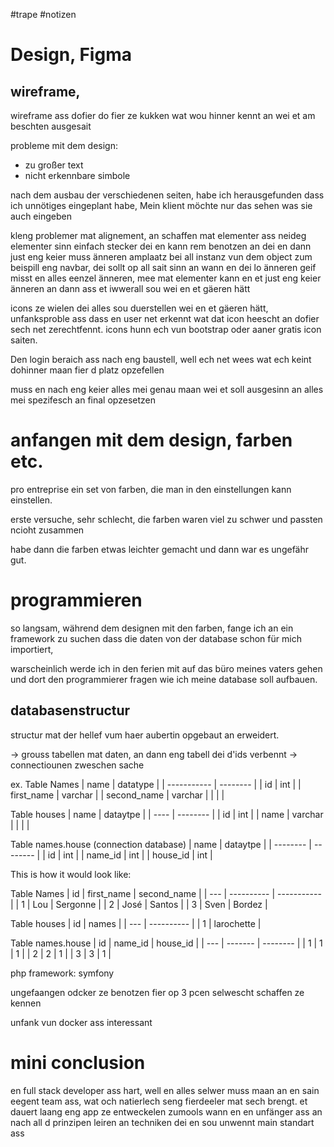 #trape 
#notizen

# Design, Figma
## wireframe,
wireframe ass dofier do fier ze kukken wat wou hinner kennt an wei et am beschten ausgesait

probleme mit dem design:
-  zu großer text
- nicht erkennbare simbole

nach dem ausbau der verschiedenen seiten, habe ich herausgefunden  dass  ich unnötiges eingeplant habe, 
Mein klient möchte nur  das  sehen was sie auch eingeben

kleng problemer mat alignement, an schaffen mat elementer ass neideg
elementer sinn einfach stecker dei en kann rem benotzen an dei en dann just eng keier muss änneren amplaatz bei all instanz vun dem object
zum beispill eng navbar, dei sollt op all sait sinn an wann en dei lo änneren geif misst en alles eenzel änneren, mee mat elementer kann en et just eng keier änneren an dann ass et iwwerall sou wei en et gäeren hätt

icons ze wielen dei alles sou duerstellen wei en et gäeren hätt, unfanksproble ass dass en user net erkennt wat dat icon heescht an dofier sech net zerechtfennt. icons hunn ech vun bootstrap oder aaner gratis icon saiten. 

Den login beraich ass nach eng baustell, well ech net wees wat ech keint dohinner maan fier d platz opzefellen

muss en nach eng keier alles mei genau maan wei et soll ausgesinn an alles mei spezifesch an final opzesetzen
# anfangen mit dem design, farben etc.
pro entreprise ein set von farben, die man in den einstellungen kann einstellen. 

erste versuche, sehr schlecht, die farben waren viel zu schwer  und  passten ncioht  zusammen

habe dann die farben etwas leichter gemacht und dann war es ungefähr  gut.


# programmieren
so langsam, während dem designen mit  den farben, fange  ich an ein framework zu suchen dass die daten von der database schon für mich importiert, 

warscheinlich werde ich in den ferien mit auf das büro  meines vaters gehen und dort den programmierer fragen wie ich meine database soll aufbauen. 

## databasenstructur

structur mat der hellef vum haer aubertin opgebaut an erweidert. 

-> grouss tabellen mat daten, an dann eng tabell dei d'ids verbennt 
-> connectiounen zweschen sache

ex.
Table Names
| name        | datatype |
| ----------- | -------- |
| id          | int      |
| first_name  | varchar  |
| second_name | varchar  |
|             |          |

Table houses
| name | dataytpe |
| ---- | -------- |
| id   | int      |
| name | varchar  |
|      |          |

Table names.house (connection database)
| name     | dataytpe |
| -------- | -------- |
| id       | int      |
| name_id  | int      |
| house_id | int      |

This is how it would look like:

Table Names
| id  | first_name | second_name |
| --- | ---------- | ----------- |
| 1   | Lou        | Sergonne    |
| 2   | José       | Santos      |
| 3   | Sven       | Bordez      | 

Table houses
| id  | names      |
| --- | ---------- |
| 1   | larochette |

Table names.house
| id  | name_id | house_id |
| --- | ------- | -------- |
| 1   | 1       | 1        |
| 2   | 2       | 1        |
| 3   | 3       | 1        |


php framework: symfony

ungefaangen odcker ze benotzen fier op 3 pcen selwescht schaffen ze kennen

unfank vun docker ass interessant



# mini conclusion
en full stack developer ass hart, well en alles selwer muss maan an en sain eegent team ass, wat och natierlech seng fierdeeler mat sech brengt. et dauert laang eng app ze entweckelen zumools wann en en unfänger ass an nach all d prinzipen leiren an techniken dei en sou unwennt
main standart ass 